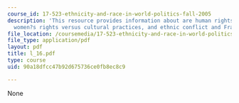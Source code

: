 ```yaml
---
course_id: 17-523-ethnicity-and-race-in-world-politics-fall-2005
description: 'This resource provides information about are human rights universal?:
  women?s rights versus cultural practices, and ethnic conflict and France.'
file_location: /coursemedia/17-523-ethnicity-and-race-in-world-politics-fall-2005/90a18dfcc47b92d675736ce0fb8ec8c9_l_16.pdf
file_type: application/pdf
layout: pdf
title: l_16.pdf
type: course
uid: 90a18dfcc47b92d675736ce0fb8ec8c9

---
```

None